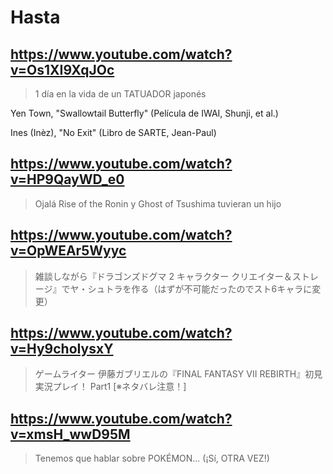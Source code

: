 # Hasta

## https://www.youtube.com/watch?v=Os1XI9XqJOc

> 1 día en la vida de un TATUADOR japonés

Yen Town, "Swallowtail Butterfly" (Película de IWAI, Shunji, et al.)

Ines (Inèz), "No Exit" (Libro de SARTE, Jean-Paul)

## https://www.youtube.com/watch?v=HP9QayWD_e0 

> Ojalá Rise of the Ronin y Ghost of Tsushima tuvieran un hijo

## https://www.youtube.com/watch?v=OpWEAr5Wyyc

> 雑談しながら『ドラゴンズドグマ 2 キャラクター クリエイター＆ストレージ』でヤ・シュトラを作る（はずが不可能だったのでスト6キャラに変更）

## https://www.youtube.com/watch?v=Hy9choIysxY

> ゲームライター 伊藤ガブリエルの『FINAL FANTASY VII REBIRTH』初見実況プレイ！ Part1 [※ネタバレ注意！]

## https://www.youtube.com/watch?v=xmsH_wwD95M 

> Tenemos que hablar sobre POKÉMON... (¡Sí, OTRA VEZ!) 
